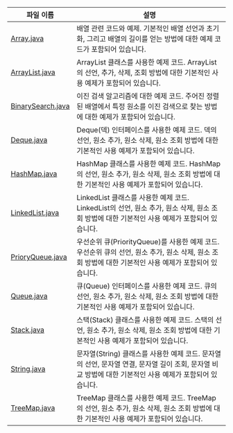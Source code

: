 | 파일 이름 | 설명 |
|-----------|------|
| [Array.java](https://github.com/dremdeveloper/codingtest_java/blob/main/reference/Array.java) | 배열 관련 코드와 예제. 기본적인 배열 선언과 초기화, 그리고 배열의 길이를 얻는 방법에 대한 예제 코드가 포함되어 있습니다. |
| [ArrayList.java](https://github.com/dremdeveloper/codingtest_java/blob/main/reference/ArrayList.java) | ArrayList 클래스를 사용한 예제 코드. ArrayList의 선언, 추가, 삭제, 조회 방법에 대한 기본적인 사용 예제가 포함되어 있습니다. |
| [BinarySearch.java](https://github.com/dremdeveloper/codingtest_java/blob/main/reference/BinarySearch.java) | 이진 검색 알고리즘에 대한 예제 코드. 주어진 정렬된 배열에서 특정 원소를 이진 검색으로 찾는 방법에 대한 예제가 포함되어 있습니다. |
| [Deque.java](https://github.com/dremdeveloper/codingtest_java/blob/main/reference/Deque.java) | Deque(덱) 인터페이스를 사용한 예제 코드. 덱의 선언, 원소 추가, 원소 삭제, 원소 조회 방법에 대한 기본적인 사용 예제가 포함되어 있습니다. |
| [HashMap.java](https://github.com/dremdeveloper/codingtest_java/blob/main/reference/HashMap.java) | HashMap 클래스를 사용한 예제 코드. HashMap의 선언, 원소 추가, 원소 삭제, 원소 조회 방법에 대한 기본적인 사용 예제가 포함되어 있습니다. |
| [LinkedList.java](https://github.com/dremdeveloper/codingtest_java/blob/main/reference/LinkedList.java) | LinkedList 클래스를 사용한 예제 코드. LinkedList의 선언, 원소 추가, 원소 삭제, 원소 조회 방법에 대한 기본적인 사용 예제가 포함되어 있습니다. |
| [PrioryQueue.java](https://github.com/dremdeveloper/codingtest_java/blob/main/reference/PrioryQueue.java) | 우선순위 큐(PriorityQueue)를 사용한 예제 코드. 우선순위 큐의 선언, 원소 추가, 원소 삭제, 원소 조회 방법에 대한 기본적인 사용 예제가 포함되어 있습니다. |
| [Queue.java](https://github.com/dremdeveloper/codingtest_java/blob/main/reference/Queue.java) | 큐(Queue) 인터페이스를 사용한 예제 코드. 큐의 선언, 원소 추가, 원소 삭제, 원소 조회 방법에 대한 기본적인 사용 예제가 포함되어 있습니다. |
| [Stack.java](https://github.com/dremdeveloper/codingtest_java/blob/main/reference/Stack.java) | 스택(Stack) 클래스를 사용한 예제 코드. 스택의 선언, 원소 추가, 원소 삭제, 원소 조회 방법에 대한 기본적인 사용 예제가 포함되어 있습니다. |
| [String.java](https://github.com/dremdeveloper/codingtest_java/blob/main/reference/String.java) | 문자열(String) 클래스를 사용한 예제 코드. 문자열의 선언, 문자열 연결, 문자열 길이 조회, 문자열 비교 방법에 대한 기본적인 사용 예제가 포함되어 있습니다. |
| [TreeMap.java](https://github.com/dremdeveloper/codingtest_java/blob/main/reference/TreeMap.java) | TreeMap 클래스를 사용한 예제 코드. TreeMap의 선언, 원소 추가, 원소 삭제, 원소 조회 방법에 대한 기본적인 사용 예제가 포함되어 있습니다. |
